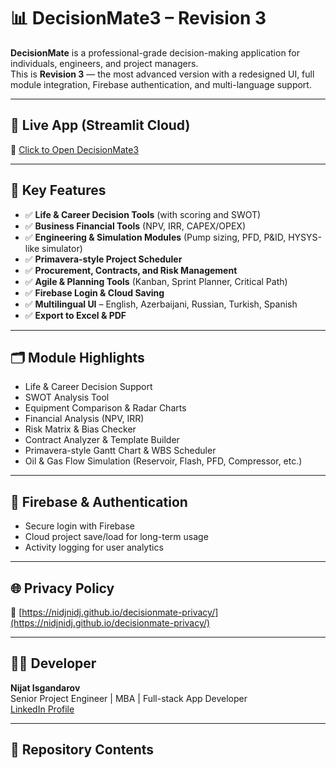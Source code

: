 # 📊 DecisionMate3 – Revision 3

**DecisionMate** is a professional-grade decision-making application for individuals, engineers, and project managers.  
This is **Revision 3** — the most advanced version with a redesigned UI, full module integration, Firebase authentication, and multi-language support.

---

## 🚀 Live App (Streamlit Cloud)
🔗 [Click to Open DecisionMate3](https://decisionmate3revision3.streamlit.app)

---

## 🧠 Key Features

- ✅ **Life & Career Decision Tools** (with scoring and SWOT)
- ✅ **Business Financial Tools** (NPV, IRR, CAPEX/OPEX)
- ✅ **Engineering & Simulation Modules** (Pump sizing, PFD, P&ID, HYSYS-like simulator)
- ✅ **Primavera-style Project Scheduler**
- ✅ **Procurement, Contracts, and Risk Management**
- ✅ **Agile & Planning Tools** (Kanban, Sprint Planner, Critical Path)
- ✅ **Firebase Login & Cloud Saving**
- ✅ **Multilingual UI** – English, Azerbaijani, Russian, Turkish, Spanish
- ✅ **Export to Excel & PDF**

---

## 🗂️ Module Highlights

- Life & Career Decision Support
- SWOT Analysis Tool
- Equipment Comparison & Radar Charts
- Financial Analysis (NPV, IRR)
- Risk Matrix & Bias Checker
- Contract Analyzer & Template Builder
- Primavera-style Gantt Chart & WBS Scheduler
- Oil & Gas Flow Simulation (Reservoir, Flash, PFD, Compressor, etc.)

---

## 🔐 Firebase & Authentication

- Secure login with Firebase
- Cloud project save/load for long-term usage
- Activity logging for user analytics

---

## 🌐 Privacy Policy

📜 [https://nidjnidj.github.io/decisionmate-privacy/](https://nidjnidj.github.io/decisionmate-privacy/)

---

## 👨‍💻 Developer

**Nijat Isgandarov**  
Senior Project Engineer | MBA | Full-stack App Developer  
[LinkedIn Profile](https://www.linkedin.com/in/nijatisgandarov-9a211334)

---

## 📂 Repository Contents

